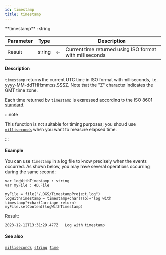 ```yaml
---
id: timestamp
title: timestamp
---
```



<!-- REF #_command_.timestamp.Syntax -->**timestamp** : string<!-- END REF -->


<!-- REF #_command_.timestamp.Params -->
|Parameter|Type||Description|
|---------|--- |:---:|------|
|Result|string|&#8592;|Current time returned using ISO format with milliseconds|
<!-- END REF -->


#### Description

`timestamp` <!-- REF #_command_.timestamp.Summary -->returns the current UTC time in ISO format with milliseconds, i.e. yyyy-MM-ddTHH:mm:ss.SSSZ<!-- END REF -->.  Note that the "Z" character indicates the GMT time zone.

Each time returned by `timestamp` is expressed according to the [ISO 8601 standard](https://en.wikipedia.org/wiki/ISO_8601).

:::note

This function is not suitable for timing purposes; you should use [`milliseconds`](milliseconds.md) when you want to measure elapsed time.

:::

#### Example

You can use `timestamp` in a log file to know precisely when the events occurred. As shown below, you may have several operations occurring during the same second:

```qs
var logWithTimestamp : string
var myFile : 4D.File

myFile = file("/LOGS/TimestampProject.log")
logWithTimestamp = timestamp+char(Tab)+"log with timestamp"+char(Carriage return)
myFile.setContent(logWithTimestamp)

```

Result:
```
2023-12-12T13:31:29.477Z   Log with timestamp

```

#### See also

[`milliseconds`](milliseconds.md)&nbsp; 
[`string`](string.md)&nbsp; 
[`time`](time.md)
